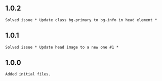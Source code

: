 ## 1.0.2
`Solved issue * Update class bg-primary to bg-info in head element *`

## 1.0.1
`Solved issue * Update head image to a new one #1 *`

## 1.0.0
`Added initial files.`
